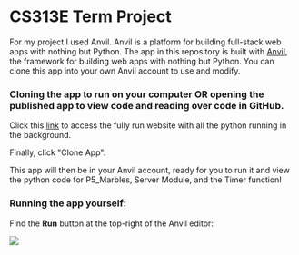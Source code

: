 # CS313E Term Project

For my project I used Anvil. Anvil is a platform for building full-stack web apps with nothing but Python.  The app in this repository is built with [Anvil](https://anvil.works?utm_source=github:app_README), the framework for building web apps with nothing but Python. You can clone this app into your own Anvil account to use and modify.

### Cloning the app to run on your computer OR opening the published app to view code and reading over code in GitHub.

Click this [link](https://anvil.works/build#clone:ZRYEY6QWSOB7XI7D=IOA3SQ4QR65SYPXEQIFQHQCO) to access the fully run website with all the python running in the background.

Finally, click "Clone App".

This app will then be in your Anvil account, ready for you to run it and view the python code for P5_Marbles, Server Module, and the Timer function!

### Running the app yourself:

Find the **Run** button at the top-right of the Anvil editor:

<img src="https://anvil.works/docs/img/run-button-new-ide.png"/>
